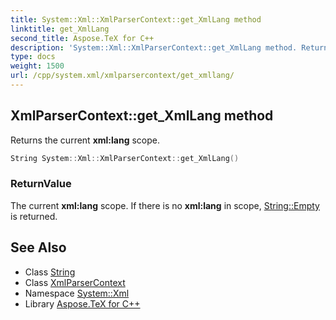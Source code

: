 ```yaml
---
title: System::Xml::XmlParserContext::get_XmlLang method
linktitle: get_XmlLang
second_title: Aspose.TeX for C++
description: 'System::Xml::XmlParserContext::get_XmlLang method. Returns the current xml:lang scope in C++.'
type: docs
weight: 1500
url: /cpp/system.xml/xmlparsercontext/get_xmllang/
---
```

## XmlParserContext::get_XmlLang method


Returns the current **xml:lang** scope.

```cpp
String System::Xml::XmlParserContext::get_XmlLang()
```


### ReturnValue

The current **xml:lang** scope. If there is no **xml:lang** in scope, [String::Empty](../../../system/string/empty/) is returned.

## See Also

* Class [String](../../../system/string/)
* Class [XmlParserContext](../)
* Namespace [System::Xml](../../)
* Library [Aspose.TeX for C++](../../../)
